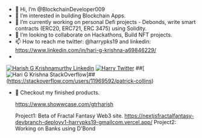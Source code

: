 - 👋 Hi, I’m @BlockchainDeveloper009
- 👀 I’m interested in building Blockchain Apps.
- 🌱 I’m currently working on personal Defi projects - Debonds, write smart contracts (ERC20, ERC721, ERC 3475) using Solidity.
- 💞️ I’m looking to collaborate on Hackathons, Build NFT projects.
- 📫 How to reach me twitter: @harrypks19 and linkedin: https://www.linkedin.com/in/hari-g-krishna-a69846229/
- 
[![Harish G Krishnamurthy Linkedin](https://img.shields.io/badge/LinkedIn-0077B5?style=for-the-badge&logo=linkedin&logoColor=white)](https://www.linkedin.com/in/hari-g-krishna-a69846229/)
[![Harry Twitter](https://img.shields.io/badge/Twitter-1DA1F2?style=for-the-badge&logo=twitter&logoColor=white)](https://twitter.com/harrypks19)
##[![Hari G Krishna StackOverflow](https://img.shields.io/badge/StackOverflow-F48024?style=for-the-badge&logo=stackoverflow&logoColor=white)]##(https://stackoverflow.com/users/11969592/patrick-collins)

- 👀 Checkout my finished products.
  
  https://www.showwcase.com/gtrharish

  Project1: Beta of Fractal Fantasy Web3 site.
          https://nextjsfractalfantasy-devbranch-deployv1-harrypks19-gmailcom.vercel.app/
  Project2: Working on Banks using D'Bond

<!---
BlockchainDeveloper009/BlockchainDeveloper009 is a ✨ special ✨ repository because its `README.md` (this file) appears on your GitHub profile.
You can click the Preview link to take a look at your changes.
--->

